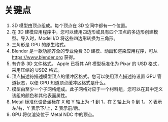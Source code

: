 # 关键点

1. 3D 模型由顶点组成。每个顶点在 3D 空间中都有一个位置。
2. 在 3D 建模应用程序中，您可以使用四边形或具有四个顶点的多边形创建模型。导入时，Model I/O 将这些四边形转换为三角形。
3. 三角形是 GPU 的原生格式。
4. Blender 是一款功能齐全的专业免费 3D 建模、动画和渲染应用程序，可从 https://www.blender.org 获得。
5. 有许多 3D 文件格式。 Apple 已将其 AR 模型标准化为 Pixar 的 USD 格式，采用压缩的 USDZ 格式。
6. 顶点描述符描述模型顶点的缓冲区格式。您可以使用顶点描述符设置 GPU 管道状态，以便 GPU 知道顶点缓冲区格式是什么。
7. 模型由至少一个子网格组成。此子网格对应于一个材料组，您可以在其中定义该组的颜色和其他表面属性。
8. Metal 标准化设备坐标在 X 和 Y 轴上为 -1 到 1，在 Z 轴上为 0 到 1。 X 表示左/右，Y 表示下/上，Z 表示前/后。
9. GPU 将仅渲染位于 Metal NDC 中的顶点。

